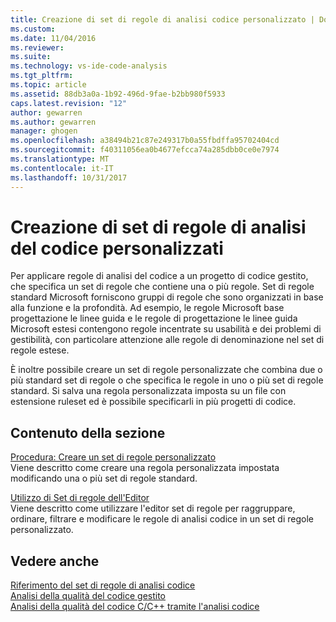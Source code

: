```yaml
---
title: Creazione di set di regole di analisi codice personalizzato | Documenti Microsoft
ms.custom: 
ms.date: 11/04/2016
ms.reviewer: 
ms.suite: 
ms.technology: vs-ide-code-analysis
ms.tgt_pltfrm: 
ms.topic: article
ms.assetid: 88db3a0a-1b92-496d-9fae-b2bb980f5933
caps.latest.revision: "12"
author: gewarren
ms.author: gewarren
manager: ghogen
ms.openlocfilehash: a38494b21c87e249317b0a55fbdffa95702404cd
ms.sourcegitcommit: f40311056ea0b4677efcca74a285dbb0ce0e7974
ms.translationtype: MT
ms.contentlocale: it-IT
ms.lasthandoff: 10/31/2017
---
```

# <a name="creating-custom-code-analysis-rule-sets"></a>Creazione di set di regole di analisi del codice personalizzati
Per applicare regole di analisi del codice a un progetto di codice gestito, che specifica un set di regole che contiene una o più regole. Set di regole standard Microsoft forniscono gruppi di regole che sono organizzati in base alla funzione e la profondità. Ad esempio, le regole Microsoft base progettazione le linee guida e le regole di progettazione le linee guida Microsoft estesi contengono regole incentrate su usabilità e dei problemi di gestibilità, con particolare attenzione alle regole di denominazione nel set di regole estese.  
  
 È inoltre possibile creare un set di regole personalizzate che combina due o più standard set di regole o che specifica le regole in uno o più set di regole standard. Si salva una regola personalizzata imposta su un file con estensione ruleset ed è possibile specificarli in più progetti di codice.  
  
## <a name="in-this-section"></a>Contenuto della sezione  
 [Procedura: Creare un set di regole personalizzato](../code-quality/how-to-create-a-custom-rule-set.md)  
 Viene descritto come creare una regola personalizzata impostata modificando una o più set di regole standard.  
  
 [Utilizzo di Set di regole dell'Editor](../code-quality/working-in-the-code-analysis-rule-set-editor.md)  
 Viene descritto come utilizzare l'editor set di regole per raggruppare, ordinare, filtrare e modificare le regole di analisi codice in un set di regole personalizzato.  
  
## <a name="see-also"></a>Vedere anche  
 [Riferimento del set di regole di analisi codice](../code-quality/code-analysis-rule-set-reference.md)   
 [Analisi della qualità del codice gestito](../code-quality/analyzing-managed-code-quality-by-using-code-analysis.md)   
 [Analisi della qualità del codice C/C++ tramite l'analisi codice](../code-quality/analyzing-c-cpp-code-quality-by-using-code-analysis.md)